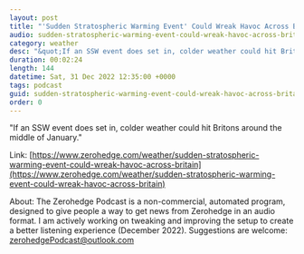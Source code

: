 ```yaml
---
layout: post
title: "'Sudden Stratospheric Warming Event' Could Wreak Havoc Across Britain"
audio: sudden-stratospheric-warming-event-could-wreak-havoc-across-britain-8
category: weather
desc: "&quot;If an SSW event does set in, colder weather could hit Britons around the middle of January.&quot; "
duration: 00:02:24
length: 144
datetime: Sat, 31 Dec 2022 12:35:00 +0000
tags: podcast
guid: sudden-stratospheric-warming-event-could-wreak-havoc-across-britain-0
order: 0
---
```

&quot;If an SSW event does set in, colder weather could hit Britons around the middle of January.&quot; 

Link: [https://www.zerohedge.com/weather/sudden-stratospheric-warming-event-could-wreak-havoc-across-britain](https://www.zerohedge.com/weather/sudden-stratospheric-warming-event-could-wreak-havoc-across-britain)

About: The Zerohedge Podcast is a non-commercial, automated program, designed to give people a way to get news from Zerohedge in an audio format.  I am actively working on tweaking and improving the setup to create a better listening experience (December 2022).  Suggestions are welcome: [zerohedgePodcast@outlook.com](mailto:zerohedgePodcast@outlook.com)